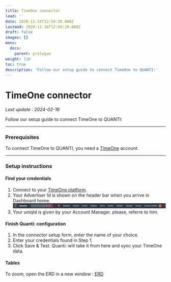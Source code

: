 ```yaml
---
title: TimeOne connector
lead: ''
date: 2020-11-16T12:59:39.000Z
lastmod: 2020-11-16T12:59:39.000Z
draft: false
images: []
menu:
  docs:
    parent: prologue
weight: 110
toc: true
description: 'Follow our setup guide to connect TimeOne to QUANTI:'
---
```


# TimeOne connector

_Last update : 2024-02-16_

Follow our setup guide to connect TimeOne to QUANTI:

***

### Prerequisites

To connect TimeOne to QUANTI, you need a [TimeOne](https://www.timeone.io/en/) account.

***

### Setup instructions

#### Find your credentials

1. Connect to your [TimeOne platform](https://login.timeonegroup.com/).
2. Your Advertiser Id is shown on the header bar when you arrive in Dashboard home.\
   ![](../content/en/docs/prologue/timeone/timeone1.png)
3. Your uniqId is given by your Account Manager. please, referre to him.

#### Finish Quanti: configuration

1. In the connector setup form, enter the name of your choice.
2. Enter your credentials found in Step 1.
3. Click Save & Test. Quanti: will take it from here and sync your TimeOne data.

#### Tables

To zoom, open the ERD in a new window : [ERD](https://dbdiagram.io/e/65d486b2ac844320ae90b6d8/65d48921ac844320ae90f32b)
